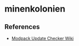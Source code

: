 # minenkolonien

## References

- [Modpack Update Checker Wiki](https://modpack-update-checker.github.io/wiki)
